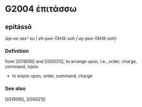 # G2004 ἐπιτάσσω

## epitássō

_(ep-ee-tas'-so | eh-pee-TAHS-soh | ay-pee-TAHS-soh)_

### Definition

from [[G1909]] and [[G5021]]; to arrange upon, i.e., order; charge, command, injoin.

- to enjoin upon, order, command, charge

### See also

[[G1909]], [[G5021]]

